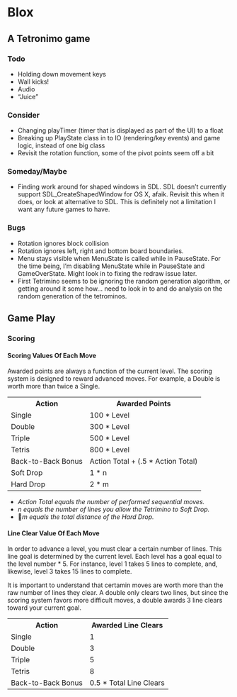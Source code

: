 # Blox
## A Tetronimo game

### Todo
* Holding down movement keys
* Wall kicks!
* Audio
* “Juice”

### Consider
* Changing playTimer (timer that is displayed as part of the UI) to a float
* Breaking up PlayState class in to IO (rendering/key events) and game logic, instead of one big class
* Revisit the rotation function, some of the pivot points seem off a bit

### Someday/Maybe
* Finding work around for shaped windows in SDL. SDL doesn’t currently support SDL_CreateShapedWindow for OS X, afaik. Revisit this when it does, or look at alternative to SDL. This is definitely not a limitation I want any future games to have.

### Bugs
* Rotation ignores block collision
* Rotation ignores left, right and bottom board boundaries.
* Menu stays visible when MenuState is called while in PauseState. For the time being, I’m disabling MenuState while in PauseState and GameOverState. Might look in to fixing the redraw issue later.
* First Tetrimino seems to be ignoring the random generation algorithm, or getting around it some how... need to look in to and do analysis on the random generation of the tetrominos.

## Game Play

### Scoring
#### Scoring Values Of Each Move

Awarded points are always a function of the current level. The scoring system is designed to reward advanced moves. For example, a Double is worth more than twice a Single.

<table>
	<tr>
		<th>Action</th><th>Awarded Points</th>
	</tr>
	<tr>
		<td>Single</td><td>100 * Level</td>
	</tr>
	<tr>
		<td>Double</td><td>300 * Level</td>
	</tr>
	<tr>
		<td>Triple</td><td>500 * Level</td>
	</tr>
	<tr>
		<td>Tetris</td><td>800 * Level</td>
	</tr>
	<tr>
		<td>Back-to-Back Bonus</td><td>Action Total + (.5 * Action Total)</td>
	</tr>
	<tr>
		<td>Soft Drop</td><td>1 * n</td>
	</tr>
	<tr>
		<td>Hard Drop</td><td> 2 * m</td>
	</tr>
</table>

* _Action Total equals the number of performed sequential moves._
* _n equals the number of lines you allow the Tetrimino to Soft Drop._
* _m equals the total distance of the Hard Drop._


#### Line Clear Value Of Each Move

In order to advance a level, you must clear a certain number of lines. This line goal is determined by the current level. Each level has a goal equal to the level number * 5. For instance, level 1 takes 5 lines to complete, and, likewise, level 3 takes 15 lines to complete.
	
It is important to understand that certamin moves are worth more than the raw number of lines they clear. A double only clears two lines, but since the scoring system favors more difficult moves, a double awards 3 line clears toward your current goal.

<table>
	<tr>
		<th>Action</th><th>Awarded Line Clears</th>
	</tr>
	<tr>
		<td>Single</td><td>1</td>
	</tr>
	<tr>
		<td>Double</td><td>3</td>
	</tr>
	<tr>	
		<td>Triple</td><td>5</td>
	</tr>
	<tr>	
		<td>Tetris</td><td>8</td>
	</tr>
	<tr>
		<td>Back-to-Back Bonus</td><td>0.5 * Total Line Clears</td>
	</tr>
</table>
			
